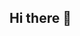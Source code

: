 ## Hi there 👋

<!--
**gonzales1221/gonzales1221** is a ✨ _special_ ✨ repository because its `README.md` (this file) appears on your GitHub profile.

Here are some ideas to get you started:
ABOUT ME
-  BSIT Student at Laguna State Polytechnic University  ...
-  I’m currently learning Python, Flask, SQL, FLutter, and Dart ...
-  My goal is to become a skilled UI/UX Designer ...
-  I'm interested in UI/UX Design and Software Development ...
SKILLS
- Languages: Python, Php, Dart ...
- Frameworks/Tools: Proto.io, Figma, Webflow ...
- Other: Database Management, Web Development Basics ...
CURRENT PROJECTS
-  Learning Git and Github for version control...
-  Developing practice projects in Python and Flutter ...
-  Creating small apps as Portfolio ...
CONNECT WITH ME
@:Renzmagdaraog858@gmail.com
